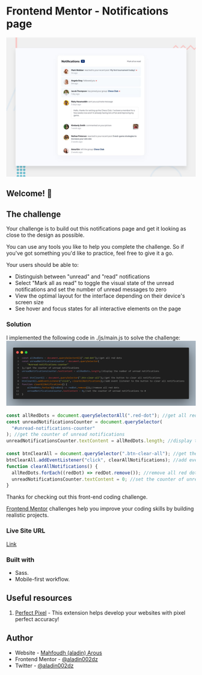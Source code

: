 # Frontend Mentor - Notifications page

![Design preview for the Notifications page coding challenge](./design/desktop-preview.jpg)

## Welcome! 👋

## The challenge

Your challenge is to build out this notifications page and get it looking as close to the design as possible.

You can use any tools you like to help you complete the challenge. So if you've got something you'd like to practice, feel free to give it a go.

Your users should be able to:

- Distinguish between "unread" and "read" notifications
- Select "Mark all as read" to toggle the visual state of the unread notifications and set the number of unread messages to zero
- View the optimal layout for the interface depending on their device's screen size
- See hover and focus states for all interactive elements on the page

### Solution

I implemented the following code in ./js/main.js to solve the challenge:
![Solution Code](./code.png)

```javascript
const allRedDots = document.querySelectorAll(".red-dot"); //get all red dots
const unreadNotificationsCounter = document.querySelector(
  "#unread-notifications-counter"
); //get the counter of unread notifications
unreadNotificationsCounter.textContent = allRedDots.length; //display the number of unread notifications

const btnClearAll = document.querySelector(".btn-clear-all"); //get the button to clear all notifications
btnClearAll.addEventListener("click", clearAllNotifications); //add event listener to the button to clear all notifications
function clearAllNotifications() {
  allRedDots.forEach((redDot) => redDot.remove()); //remove all red dots
  unreadNotificationsCounter.textContent = 0; //set the counter of unread notifications to 0
}
```

Thanks for checking out this front-end coding challenge.

[Frontend Mentor](https://www.frontendmentor.io) challenges help you improve your coding skills by building realistic projects.

### Live Site URL

[Link](https://aladin002dz.github.io/ui-challenges/25-notifications-page-main/)

### Built with

- Sass.
- Mobile-first workflow.

## Useful resources

1. [Perfect Pixel](https://chrome.google.com/webstore/detail/perfectpixel-by-welldonec/dkaagdgjmgdmbnecmcefdhjekcoceebi) - This extension helps develop your websites with pixel perfect accuracy!

## Author

- Website - [Mahfoudh (aladin) Arous](https://aladin002dz.github.io/)
- Frontend Mentor - [@aladin002dz](https://www.frontendmentor.io/profile/aladin002dz)
- Twitter - [@aladin002dz](https://twitter.com/aladin002dz)
